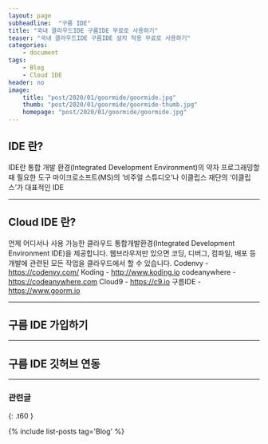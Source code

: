 ```yaml
---
layout: page
subheadline:  "구름 IDE"
title: "국내 클라우드IDE 구름IDE 무료로 사용하기"
teaser: "국내 클라우드IDE 구름IDE 설치 적용 무료로 사용하기"
categories:
    - document
tags:
    - Blog
	- Cloud IDE
header: no
image:
    title: "post/2020/01/goormide/goormide.jpg"
    thumb: "post/2020/01/goormide/goormide-thumb.jpg"
    homepage: "post/2020/01/goormide/goormide.jpg"
---
```

<!--more-->

## IDE 란?
IDE란 통합 개발 환경(Integrated Development Environment)의 약자
프로그래밍할 때 필요한 도구
마이크로소프트(MS)의 ‘비주얼 스튜디오’나 이클립스 재단의 ‘이클립스’가 대표적인 IDE


---
## Cloud IDE 란?
언제 어디서나 사용 가능한 클라우드 통합개발환경(Integrated Development Environment IDE)을 제공합니다. 웹브라우저만 있으면 코딩, 디버그, 컴파일, 배포 등 개발에 관련된 모든 작업을 클라우드에서 할 수 있습니다.
Codenvy - https://codenvy.com/
Koding - http://www.koding.io
codeanywhere - https://codeanywhere.com
Cloud9 - https://c9.io
구름IDE - https://www.goorm.io



---

## 구름 IDE 가입하기


---

## 구름 IDE 깃허브 연동


---

### 관련글
{: .t60 }

{% include list-posts tag='Blog' %}